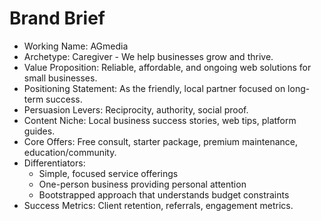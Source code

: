 # Brand Brief

- Working Name: AGmedia
- Archetype: Caregiver - We help businesses grow and thrive.
- Value Proposition: Reliable, affordable, and ongoing web solutions for small businesses.
- Positioning Statement: As the friendly, local partner focused on long-term success.
- Persuasion Levers: Reciprocity, authority, social proof.
- Content Niche: Local business success stories, web tips, platform guides.
- Core Offers: Free consult, starter package, premium maintenance, education/community.
- Differentiators: 
  - Simple, focused service offerings
  - One-person business providing personal attention
  - Bootstrapped approach that understands budget constraints
- Success Metrics: Client retention, referrals, engagement metrics.
